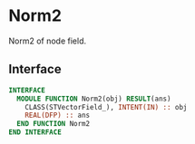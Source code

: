 # Norm2

Norm2 of node field.

## Interface

```fortran
INTERFACE
  MODULE FUNCTION Norm2(obj) RESULT(ans)
    CLASS(STVectorField_), INTENT(IN) :: obj
    REAL(DFP) :: ans
  END FUNCTION Norm2
END INTERFACE
```
